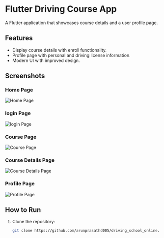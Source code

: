 # Flutter Driving Course App

A Flutter application that showcases course details and a user profile page.

## Features
- Display course details with enroll functionality.
- Profile page with personal and driving license information.
- Modern UI with improved design.

## Screenshots
### Home Page
![Home Page](./Screenshots/home%20page.png)

### login Page
![login Page](./Screenshots/Log%20in.png)

### Course Page
![Course Page](./Screenshots/course.png)

### Course Details Page
![Course Details Page](./Screenshots/course%20details.png)

### Profile Page
![Profile Page](./Screenshots/Profile.png)

## How to Run
1. Clone the repository:
   ```bash
   git clone https://github.com/arunprasathd005/driving_school_online.git
